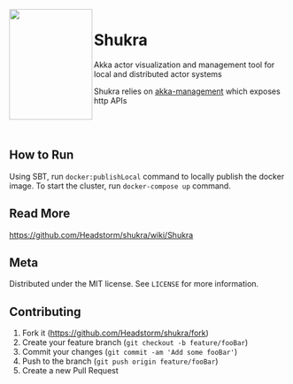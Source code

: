 <img align="left" width="150" height="200" src="https://upload.wikimedia.org/wikipedia/commons/5/5e/Shukra_graha.JPG">

# Shukra #

Akka actor visualization and management tool for local and distributed actor systems

Shukra relies on [akka-management](https://doc.akka.io/docs/akka-management/current/akka-management.html) which exposes 
http APIs

<br>
<br>

## How to Run ##
Using SBT, run `docker:publishLocal` command to locally publish the docker image. To start the cluster, run `docker-compose up` command.

## Read More ##

https://github.com/Headstorm/shukra/wiki/Shukra

## Meta

Distributed under the MIT license. See ``LICENSE`` for more information.

## Contributing

1. Fork it (<https://github.com/Headstorm/shukra/fork>)
2. Create your feature branch (`git checkout -b feature/fooBar`)
3. Commit your changes (`git commit -am 'Add some fooBar'`)
4. Push to the branch (`git push origin feature/fooBar`)
5. Create a new Pull Request
